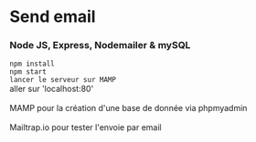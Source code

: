 # Send email
### Node JS, Express, Nodemailer & mySQL

`npm install`
<br/> `npm start`
<br/> `lancer le serveur sur MAMP`
<br/> aller sur 'localhost:80'
<br/><br/> MAMP pour la création d'une base de donnée via phpmyadmin
<br/><br/> Mailtrap.io pour tester l'envoie par email

